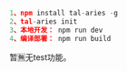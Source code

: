 ```javascript
1、npm install tal-aries -g
2、tal-aries init
3、本地开发： npm run dev
4、编译部署： npm run build
```

暂🈚️无test功能。